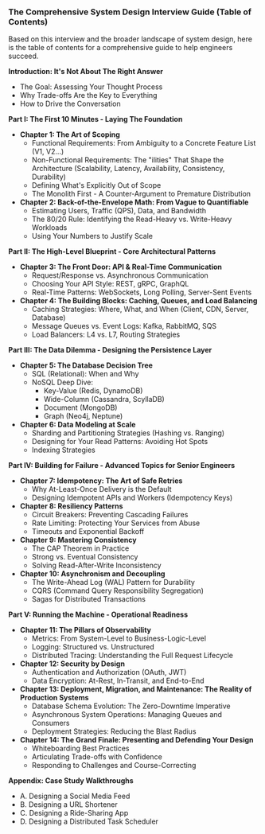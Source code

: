 ### **The Comprehensive System Design Interview Guide (Table of Contents)**

Based on this interview and the broader landscape of system design, here is the table of contents for a comprehensive guide to help engineers succeed.

**Introduction: It's Not About The Right Answer**
*   The Goal: Assessing Your Thought Process
*   Why Trade-offs Are the Key to Everything
*   How to Drive the Conversation

**Part I: The First 10 Minutes - Laying The Foundation**

*   **Chapter 1: The Art of Scoping**
    *   Functional Requirements: From Ambiguity to a Concrete Feature List (V1, V2...)
    *   Non-Functional Requirements: The "ilities" That Shape the Architecture (Scalability, Latency, Availability, Consistency, Durability)
    *   Defining What's Explicitly Out of Scope
    *   The Monolith First - A Counter-Argument to Premature Distribution
*   **Chapter 2: Back-of-the-Envelope Math: From Vague to Quantifiable**
    *   Estimating Users, Traffic (QPS), Data, and Bandwidth
    *   The 80/20 Rule: Identifying the Read-Heavy vs. Write-Heavy Workloads
    *   Using Your Numbers to Justify Scale

**Part II: The High-Level Blueprint - Core Architectural Patterns**

*   **Chapter 3: The Front Door: API & Real-Time Communication**
    *   Request/Response vs. Asynchronous Communication
    *   Choosing Your API Style: REST, gRPC, GraphQL
    *   Real-Time Patterns: WebSockets, Long Polling, Server-Sent Events
*   **Chapter 4: The Building Blocks: Caching, Queues, and Load Balancing**
    *   Caching Strategies: Where, What, and When (Client, CDN, Server, Database)
    *   Message Queues vs. Event Logs: Kafka, RabbitMQ, SQS
    *   Load Balancers: L4 vs. L7, Routing Strategies

**Part III: The Data Dilemma - Designing the Persistence Layer**

*   **Chapter 5: The Database Decision Tree**
    *   SQL (Relational): When and Why
    *   NoSQL Deep Dive:
        *   Key-Value (Redis, DynamoDB)
        *   Wide-Column (Cassandra, ScyllaDB)
        *   Document (MongoDB)
        *   Graph (Neo4j, Neptune)
*   **Chapter 6: Data Modeling at Scale**
    *   Sharding and Partitioning Strategies (Hashing vs. Ranging)
    *   Designing for Your Read Patterns: Avoiding Hot Spots
    *   Indexing Strategies

**Part IV: Building for Failure - Advanced Topics for Senior Engineers**

*   **Chapter 7: Idempotency: The Art of Safe Retries**
    *   Why At-Least-Once Delivery is the Default
    *   Designing Idempotent APIs and Workers (Idempotency Keys)
*   **Chapter 8: Resiliency Patterns**
    *   Circuit Breakers: Preventing Cascading Failures
    *   Rate Limiting: Protecting Your Services from Abuse
    *   Timeouts and Exponential Backoff
*   **Chapter 9: Mastering Consistency**
    *   The CAP Theorem in Practice
    *   Strong vs. Eventual Consistency
    *   Solving Read-After-Write Inconsistency
*   **Chapter 10: Asynchronism and Decoupling**
    *   The Write-Ahead Log (WAL) Pattern for Durability
    *   CQRS (Command Query Responsibility Segregation)
    *   Sagas for Distributed Transactions

**Part V: Running the Machine - Operational Readiness**

*   **Chapter 11: The Pillars of Observability**
    *   Metrics: From System-Level to Business-Logic-Level
    *   Logging: Structured vs. Unstructured
    *   Distributed Tracing: Understanding the Full Request Lifecycle
*   **Chapter 12: Security by Design**
    *   Authentication and Authorization (OAuth, JWT)
    *   Data Encryption: At-Rest, In-Transit, and End-to-End
*   **Chapter 13: Deployment, Migration, and Maintenance: The Reality of Production Systems**
    *   Database Schema Evolution: The Zero-Downtime Imperative
    *   Asynchronous System Operations: Managing Queues and Consumers
    *   Deployment Strategies: Reducing the Blast Radius
*   **Chapter 14: The Grand Finale: Presenting and Defending Your Design**
    *   Whiteboarding Best Practices
    *   Articulating Trade-offs with Confidence
    *   Responding to Challenges and Course-Correcting

**Appendix: Case Study Walkthroughs**
*   A. Designing a Social Media Feed
*   B. Designing a URL Shortener
*   C. Designing a Ride-Sharing App
*   D. Designing a Distributed Task Scheduler